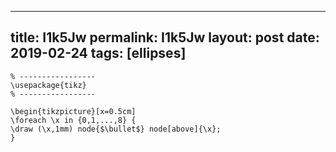 ---
 title: I1k5Jw
 permalink: I1k5Jw
 layout: post
 date: 2019-02-24
 tags: [ellipses]
 ---

```latex% Dans le préambule
% -----------------
\usepackage{tikz}
% -----------------

\begin{tikzpicture}[x=0.5cm]
\foreach \x in {0,1,...,8} {
\draw (\x,1mm) node{$\bullet$} node[above]{\x};
}
```